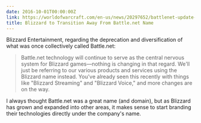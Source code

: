 ```yaml
---
date: 2016-10-01T00:00:00Z
link: https://worldofwarcraft.com/en-us/news/20297652/battlenet-update-9-21-2016
title: Blizzard to Transition Away From Battle.net Name
---
```


Blizzard Entertainment, regarding the deprecation and diversification of what was once collectively called Battle.net: 

> Battle.net technology will continue to serve as the central nervous system for Blizzard games—nothing is changing in that regard. We'll just be referring to our various products and services using the Blizzard name instead. You've already seen this recently with things like "Blizzard Streaming" and "Blizzard Voice," and more changes are on the way.

I always thought Battle.net was a great name (and domain), but as Blizzard has grown and expanded into other areas, it makes sense to start branding their technologies directly under the company's name. 